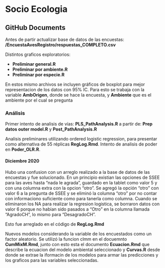 Socio Ecologia
================

## GitHub Documents

Antes de partir actualizar base de datos de las encuestas:
**/EncuestaAvesRegistro/respuestas\_COMPLETO.csv**

Distintos graficos exploratorios:

  - **Preliminar general.R**
  - **Preliminar por ambiente.R**
  - **Preliminar por especie.R**

En estos mismo archivos se incluyen gráficos de boxplot para mejor
representacion de los datos con 95% IC. Para esto se trabaja con la
variable **AmbOrigen**, donde se hace la encuesta, y **Ambiente** que es
el ambiente por el cual se pregunta

### Análisis

Primer intento de analisis de vías: **PLS\_PathAnalysis.R** a partir de:
**Prep datos outer model.R** y **Post\_PathAnalysis.R**

Analisis preliminares utilizando ordered logistic regression, para
presentar como alternativa de 55 réplicas **RegLog.Rmd**. Intento de
analisis de poder en **Poder\_OLR.R**.

#### Diciembre 2020

Hubo una confusion con un arreglo realizado a la base de datos de las
encuestas y fue solucionado. En un principio existian las opciones de
SSEE para las aves hasta “nada le agrada”, guardado en la tablet como
valor 5 y con una columna extra con la opcion “otro”. Se agregó la
opción “otro” con valor 6 a la pregunta de SSEE y se eliminó la columna
“otro” por no contar con informaciono suficiente como para tanerla como
columna. Cuando se eliminaron los NA para realizar la regresion
logistica, se borraron datos con valor 6 porque no habian sido pasados a
“Otro” en la columna llamada “AgradoCH”, lo mismo para “DesagradoCH”.

Esto fue arreglado en el código de **RegLog.Rmd**

Nuevos modelos considerando la variable de los encuestados como un
factor aleatorio. Se utilizó la funcion clmm en el docuemnto
**CumMixM.Rmd**, junto con esto esta el documento **Ecuacion.Rmd** que
describe la ecuacion del modelo ambiental seleccionado y **Curvas.R**
desde donde se extrae la iformacin de los modelos para armar las
predicciones y los graficos para las variables seleccionadas.
